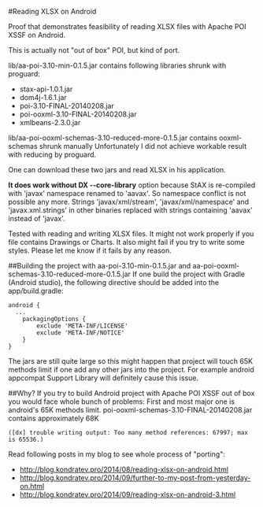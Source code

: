 #Reading XLSX on Android

Proof that demonstrates feasibility of reading XLSX files with Apache POI XSSF on Android.

This is actually not "out of box" POI, but kind of port.

lib/aa-poi-3.10-min-0.1.5.jar contains following libraries shrunk with proguard:
* stax-api-1.0.1.jar
* dom4j-1.6.1.jar
* poi-3.10-FINAL-20140208.jar
* poi-ooxml-3.10-FINAL-20140208.jar
* xmlbeans-2.3.0.jar

lib/aa-poi-ooxml-schemas-3.10-reduced-more-0.1.5.jar contains ooxml-schemas shrunk manually
Unfortunately I did not achieve workable result with reducing by proguard. 

One can download these two jars and read XLSX in his application.

**It does work without DX --core-library** option because StAX is re-compiled with 'javax' namespace renamed to 'aavax'. So namespace conflict is not possible any more. 
Strings 'javax/xml/stream', 'javax/xml/namespace' and 'javax.xml.strings' in other binaries replaced with strings containing 'aavax' instead of 'javax'.


Tested with reading and writing XLSX files. It might not work properly if you file contains Drawings or Charts. It also might fail if you try to write some styles. Please let me know if it fails by any reason.

##Building the project with aa-poi-3.10-min-0.1.5.jar and aa-poi-ooxml-schemas-3.10-reduced-more-0.1.5.jar
If one build the project with Gradle (Android studio), the following directive should be added into the app/build.gradle:
```
android {
  ...
    packagingOptions {
        exclude 'META-INF/LICENSE'
        exclude 'META-INF/NOTICE'
    }
}
```

The jars are still quite large so this might happen that project will touch 65K methods limit if one add any other jars into the project. For example android appcompat Support Library will definitely cause this issue.


##Why?
If you try to build Android project with Apache POI XSSF out of box you would face whole bunch of problems:
First and most major one is android's 65K methods limit. poi-ooxml-schemas-3.10-FINAL-20140208.jar contains approximately 68K
```
([dx] trouble writing output: Too many method references: 67997; max is 65536.)
```

Read following posts in my blog to see whole process of "porting":
* http://blog.kondratev.pro/2014/08/reading-xlsx-on-android.html
* http://blog.kondratev.pro/2014/09/further-to-my-post-from-yesterday-on.html
* http://blog.kondratev.pro/2014/09/reading-xlsx-on-android-3.html
